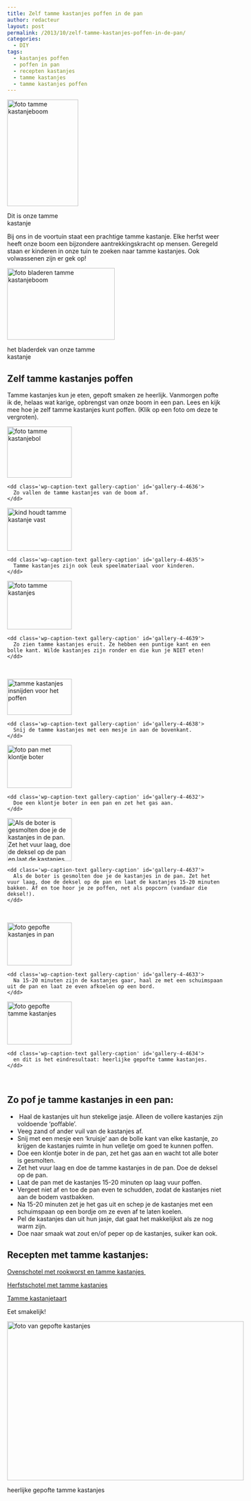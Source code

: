 ```yaml
---
title: Zelf tamme kastanjes poffen in de pan
author: redacteur
layout: post
permalink: /2013/10/zelf-tamme-kastanjes-poffen-in-de-pan/
categories:
  - DIY
tags:
  - kastanjes poffen
  - poffen in pan
  - recepten kastanjes
  - tamme kastanjes
  - tamme kastanjes poffen
---
```

<div id="attachment_4627" style="width: 175px" class="wp-caption alignright">
  <img class="wp-image-4627 " src="/wordpress/wp-content/uploads/2013/10/tamme-kastanjeboom.jpg" alt="foto tamme kastanjeboom" width="165" height="248" />
  
  <p class="wp-caption-text">
    Dit is onze tamme kastanje
  </p>
</div>

Bij ons in de voortuin staat een prachtige tamme kastanje. Elke herfst weer heeft onze boom een bijzondere aantrekkingskracht op mensen. Geregeld staan er kinderen in onze tuin te zoeken naar tamme kastanjes. Ook volwassenen zijn er gek op!

<div id="attachment_4628" style="width: 260px" class="wp-caption alignnone">
  <img class="size-full wp-image-4628 " src="/wordpress/wp-content/uploads/2013/10/tamme-kastanjeboom-detail.jpg" alt="foto bladeren tamme kastanjeboom " width="250" height="167" />
  
  <p class="wp-caption-text">
    het bladerdek van onze tamme kastanje
  </p>
</div>

## Zelf tamme kastanjes poffen

Tamme kastanjes kun je eten, gepoft smaken ze heerlijk. Vanmorgen pofte ik de, helaas wat karige, opbrengst van onze boom in een pan. Lees en kijk mee hoe je zelf tamme kastanjes kunt poffen. (Klik op een foto om deze te vergroten).

<div id='gallery-4' class='gallery galleryid-4615 gallery-columns-3 gallery-size-thumbnail'>
  <dl class='gallery-item'>
    <dt class='gallery-icon landscape'>
      <a href='/wordpress/2013/10/zelf-tamme-kastanjes-poffen-in-de-pan/kastanjebol-groen/'><img width="150" height="119" src="/wordpress/wp-content/uploads/2013/10/kastanjebol-groen-150x119.jpg" class="attachment-thumbnail" alt="foto tamme kastanjebol" aria-describedby="gallery-4-4636" /></a>
    </dt>
    
    <dd class='wp-caption-text gallery-caption' id='gallery-4-4636'>
      Zo vallen de tamme kastanjes van de boom af.
    </dd>
  </dl>
  
  <dl class='gallery-item'>
    <dt class='gallery-icon landscape'>
      <a href='/wordpress/2013/10/zelf-tamme-kastanjes-poffen-in-de-pan/kastanje-in-hand/'><img width="150" height="100" src="/wordpress/wp-content/uploads/2013/10/kastanje-in-hand-150x100.jpg" class="attachment-thumbnail" alt="kind houdt tamme kastanje vast" aria-describedby="gallery-4-4635" /></a>
    </dt>
    
    <dd class='wp-caption-text gallery-caption' id='gallery-4-4635'>
      Tamme kastanjes zijn ook leuk speelmateriaal voor kinderen.
    </dd>
  </dl>
  
  <dl class='gallery-item'>
    <dt class='gallery-icon landscape'>
      <a href='/wordpress/2013/10/zelf-tamme-kastanjes-poffen-in-de-pan/tamme-kastanjes/'><img width="150" height="113" src="/wordpress/wp-content/uploads/2013/10/tamme-kastanjes-150x113.jpg" class="attachment-thumbnail" alt="foto tamme kastanjes" aria-describedby="gallery-4-4639" /></a>
    </dt>
    
    <dd class='wp-caption-text gallery-caption' id='gallery-4-4639'>
      Zo zien tamme kastanjes eruit. Ze hebben een puntige kant en een bolle kant. Wilde kastanjes zijn ronder en die kun je NIET eten!
    </dd>
  </dl>
  
  <br style="clear: both" />
  
  <dl class='gallery-item'>
    <dt class='gallery-icon landscape'>
      <a href='/wordpress/2013/10/zelf-tamme-kastanjes-poffen-in-de-pan/kastanjes-insnijden/'><img width="150" height="84" src="/wordpress/wp-content/uploads/2013/10/kastanjes-insnijden-150x84.jpg" class="attachment-thumbnail" alt="tamme kastanjes insnijden voor het poffen" aria-describedby="gallery-4-4638" /></a>
    </dt>
    
    <dd class='wp-caption-text gallery-caption' id='gallery-4-4638'>
      Snij de tamme kastanjes met een mesje in aan de bovenkant.
    </dd>
  </dl>
  
  <dl class='gallery-item'>
    <dt class='gallery-icon landscape'>
      <a href='/wordpress/2013/10/zelf-tamme-kastanjes-poffen-in-de-pan/boter-in-pan/'><img width="150" height="100" src="/wordpress/wp-content/uploads/2013/10/boter-in-pan-150x100.jpg" class="attachment-thumbnail" alt="foto pan met klontje boter" aria-describedby="gallery-4-4632" /></a>
    </dt>
    
    <dd class='wp-caption-text gallery-caption' id='gallery-4-4632'>
      Doe een klontje boter in een pan en zet het gas aan.
    </dd>
  </dl>
  
  <dl class='gallery-item'>
    <dt class='gallery-icon landscape'>
      <a href='/wordpress/2013/10/zelf-tamme-kastanjes-poffen-in-de-pan/kastanjes-in-pan/'><img width="150" height="100" src="/wordpress/wp-content/uploads/2013/10/kastanjes-in-pan-150x100.jpg" class="attachment-thumbnail" alt="Als de boter is gesmolten doe je de kastanjes in de pan. Zet het vuur laag, doe de deksel op de pan en laat de kastanjes 15-20 minuten bakken. Af en toe hoor je ze poffen, net als popcorn (vandaar die deksel!)." aria-describedby="gallery-4-4637" /></a>
    </dt>
    
    <dd class='wp-caption-text gallery-caption' id='gallery-4-4637'>
      Als de boter is gesmolten doe je de kastanjes in de pan. Zet het vuur laag, doe de deksel op de pan en laat de kastanjes 15-20 minuten bakken. Af en toe hoor je ze poffen, net als popcorn (vandaar die deksel!).
    </dd>
  </dl>
  
  <br style="clear: both" />
  
  <dl class='gallery-item'>
    <dt class='gallery-icon landscape'>
      <a href='/wordpress/2013/10/zelf-tamme-kastanjes-poffen-in-de-pan/gepofte-kastanjes-in-pan/'><img width="150" height="100" src="/wordpress/wp-content/uploads/2013/10/gepofte-kastanjes-in-pan-150x100.jpg" class="attachment-thumbnail" alt="foto gepofte kastanjes in pan" aria-describedby="gallery-4-4633" /></a>
    </dt>
    
    <dd class='wp-caption-text gallery-caption' id='gallery-4-4633'>
      Na 15-20 minuten zijn de kastanjes gaar, haal ze met een schuimspaan uit de pan en laat ze even afkoelen op een bord.
    </dd>
  </dl>
  
  <dl class='gallery-item'>
    <dt class='gallery-icon landscape'>
      <a href='/wordpress/2013/10/zelf-tamme-kastanjes-poffen-in-de-pan/gepofte-tamme-kastanjes-2/'><img width="150" height="100" src="/wordpress/wp-content/uploads/2013/10/gepofte-tamme-kastanjes1-150x100.jpg" class="attachment-thumbnail" alt="foto gepofte tamme kastanjes" aria-describedby="gallery-4-4634" /></a>
    </dt>
    
    <dd class='wp-caption-text gallery-caption' id='gallery-4-4634'>
      en dit is het eindresultaat: heerlijke gepofte tamme kastanjes.
    </dd>
  </dl>
  
  <br style='clear: both' />
</div>

## Zo pof je tamme kastanjes in een pan:

  *  Haal de kastanjes uit hun stekelige jasje. Alleen de vollere kastanjes zijn voldoende &#8216;poffable&#8217;.
  * Veeg zand of ander vuil van de kastanjes af.
  * Snij met een mesje een &#8216;kruisje&#8217; aan de bolle kant van elke kastanje, zo krijgen de kastanjes ruimte in hun velletje om goed te kunnen poffen.
  * Doe een klontje boter in de pan, zet het gas aan en wacht tot alle boter is gesmolten.
  * Zet het vuur laag en doe de tamme kastanjes in de pan. Doe de deksel op de pan.
  * Laat de pan met de kastanjes 15-20 minuten op laag vuur poffen.
  * Vergeet niet af en toe de pan even te schudden, zodat de kastanjes niet aan de bodem vastbakken.
  * Na 15-20 minuten zet je het gas uit en schep je de kastanjes met een schuimspaan op een bordje om ze even af te laten koelen.
  * Pel de kastanjes dan uit hun jasje, dat gaat het makkelijkst als ze nog warm zijn.
  * Doe naar smaak wat zout en/of peper op de kastanjes, suiker kan ook.

## Recepten met tamme kastanjes:

<a title="recept ovenschotel met rookworst en tamme kastanjes" href="http://www.ah.nl/kookschrift/recept?id=176560" target="_blank">Ovenschotel met rookworst en tamme kastanjes </a>

<a title="recept Herfstschotel met tamme kastanjes" href="http://www.landleven.nl/Culinair/Recepten/2010/9/Herfstschotel-met-tamme-kastanjes/" target="_blank">Herfstschotel met tamme kastanjes</a>

<a title="recept tamme kastanjetaart" href="http://www.yunomi.nl/artikel/tamme-kastanjetaart" target="_blank">Tamme kastanjetaart</a>

Eet smakelijk!

<div id="attachment_4630" style="width: 560px" class="wp-caption aligncenter">
  <img class="size-full wp-image-4630 " title="heerlijke gepofte tamme kastanjes" src="/wordpress/wp-content/uploads/2013/10/gepofte-tamme-kastanjes.jpg" alt="foto van gepofte kastanjes" width="550" height="370" />
  
  <p class="wp-caption-text">
    heerlijke gepofte tamme kastanjes
  </p>
</div>
